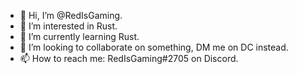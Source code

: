 - 👋 Hi, I’m @RedIsGaming.
- 👀 I’m interested in Rust.
- 🌱 I’m currently learning Rust.
- 💞️ I’m looking to collaborate on something, DM me on DC instead.
- 📫 How to reach me: RedIsGaming#2705 on Discord.

<!---
RedIsGaming/RedIsGaming is a ✨ special ✨ repository because its `README.md` (this file) appears on your GitHub profile.
You can click the Preview link to take a look at your changes.
--->
